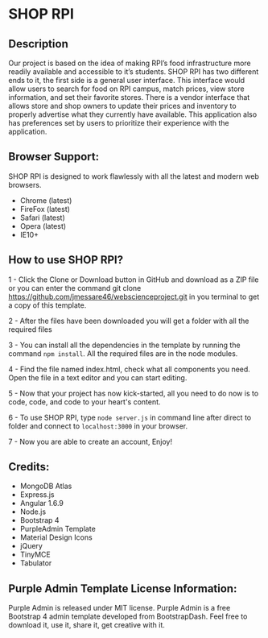 # SHOP RPI

## Description
Our project is based on the idea of making RPI’s food infrastructure more readily available and accessible to it’s students. SHOP RPI has two different ends to it, the first side is a general user interface. This interface would allow users to search for food on RPI campus, match prices, view store information, and set their favorite stores. There is a vendor interface that allows store and shop owners to update their prices and inventory to properly advertise what they currently have available. This application also has preferences set by users to prioritize their experience with the application.


## Browser Support:

SHOP RPI is designed to work flawlessly with all the latest and modern web browsers.

- Chrome (latest)
- FireFox (latest)
- Safari (latest)
- Opera (latest)
- IE10+  

## How to use SHOP RPI?
1 - Click the Clone or Download button in GitHub and download as a ZIP file or you can enter the command git clone https://github.com/jmessare46/webscienceproject.git in you terminal to get a copy of this template.

2 - After the files have been downloaded you will get a folder with all the required files

3 - You can install all the dependencies in the template by running the command `npm install`. All the required files are in the node modules.

4 - Find the file named index.html, check what all components you need. Open the file in a text editor and you can start editing.

5 - Now that your project has now kick-started, all you need to do now is to code, code, and code to your heart's content.

6 - To use SHOP RPI, type `node server.js` in command line after direct to folder and connect to `localhost:3000` in your browser.

7 - Now you are able to create an account, Enjoy!


## Credits:

- MongoDB Atlas
- Express.js
- Angular 1.6.9
- Node.js
- Bootstrap 4
- PurpleAdmin Template
- Material Design Icons
- jQuery
- TinyMCE
- Tabulator



## Purple Admin Template License Information:

Purple Admin is released under MIT license. Purple Admin is a free Bootstrap 4 admin template developed from BootstrapDash. Feel free to download it, use it, share it, get creative with it.
